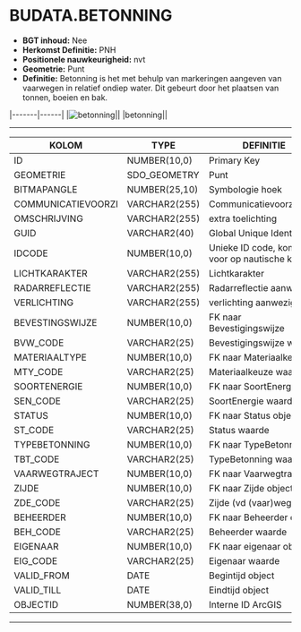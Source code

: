 ﻿# BUDATA.BETONNING


* __BGT inhoud:__ Nee
* __Herkomst Definitie:__ PNH
* __Positionele nauwkeurigheid:__ nvt
* __Geometrie:__ Punt
* __Definitie:__ Betonning is het met behulp van markeringen aangeven van vaarwegen in relatief ondiep water. Dit gebeurt door het plaatsen van tonnen, boeien en bak.

|-------|------|
|![betonning](objectbladen\6_Meubilair\betonning.png)||
|betonning||

***

|KOLOM                           	|TYPE          	|DEFINITIE|
|------                          	|----          	|-----    |
|ID                              	|NUMBER(10,0)  	|Primary Key|
|GEOMETRIE                       	|SDO_GEOMETRY  	|Punt|
|BITMAPANGLE                     	|NUMBER(25,10) 	|Symbologie hoek|
|COMMUNICATIEVOORZI              	|VARCHAR2(255) 	|Communicatievoorziening|
|OMSCHRIJVING                    	|VARCHAR2(255) 	|extra toelichting|
|GUID                            	|VARCHAR2(40)  	|Global Unique Identifier|
|IDCODE                          	|NUMBER(10,0)  	|Unieke ID code, komt voor op nautische kaarten|
|LICHTKARAKTER                   	|VARCHAR2(255) 	|Lichtkarakter|
|RADARREFLECTIE                  	|VARCHAR2(255) 	|Radarreflectie aanwezig?|
|VERLICHTING                     	|VARCHAR2(255) 	|verlichting aanwezig?|
|BEVESTINGSWIJZE                 	|NUMBER(10,0)  	|FK naar Bevestigingswijze|
|BVW_CODE                        	|VARCHAR2(25)  	|Bevestigingswijze waarde|
|MATERIAALTYPE                   	|NUMBER(10,0)  	|FK naar Materiaalkeuze|
|MTY_CODE                        	|VARCHAR2(25)  	|Materiaalkeuze waarde|
|SOORTENERGIE                    	|NUMBER(10,0)  	|FK naar SoortEnergie|
|SEN_CODE                        	|VARCHAR2(25)  	|SoortEnergie waarde|
|STATUS                          	|NUMBER(10,0)  	|FK naar Status object|
|ST_CODE                         	|VARCHAR2(25)  	|Status waarde|
|TYPEBETONNING                   	|NUMBER(10,0)  	|FK naar TypeBetonning|
|TBT_CODE                        	|VARCHAR2(25)  	|TypeBetonning waarde|
|VAARWEGTRAJECT                  	|NUMBER(10,0)  	|FK naar Vaarwegtraject|
|ZIJDE                           	|NUMBER(10,0)  	|FK naar Zijde object|
|ZDE_CODE                        	|VARCHAR2(25)  	|Zijde (vd (vaar)weg)|
|BEHEERDER                       	|NUMBER(10,0)  	|FK naar Beheerder object|
|BEH_CODE                        	|VARCHAR2(25)  	|Beheerder waarde|
|EIGENAAR                        	|NUMBER(10,0)  	|FK naar eigenaar object|
|EIG_CODE                        	|VARCHAR2(25)  	|Eigenaar waarde|
|VALID_FROM                      	|DATE          	|Begintijd object|
|VALID_TILL                      	|DATE          	|Eindtijd object|
|OBJECTID                        	|NUMBER(38,0)   |Interne ID ArcGIS|

***
